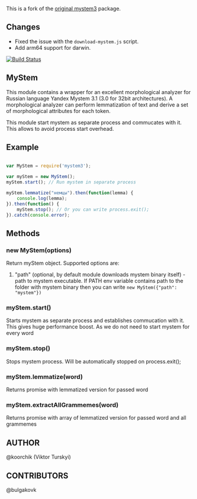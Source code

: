 This is a fork of the [original mystem3](https://github.com/koorchik/node-mystem3) package.

## Changes
- Fixed the issue with the `download-mystem.js` script.
- Add arm64 support for darwin.

[![Build Status](https://travis-ci.org/koorchik/node-mystem3.svg)](https://travis-ci.org/koorchik/node-mystem3)

MyStem
------

This module contains a wrapper for an excellent morphological analyzer for Russian language Yandex Mystem 3.1 (3.0 for 32bit architectures). A morphological analyzer can perform lemmatization of text and derive a set of morphological attributes for each token.


This module start mystem as separate process and commucates with it. 
This allows to avoid process start overhead.

## Example

```javascript

var MyStem = require('mystem3');

var myStem = new MyStem();
myStem.start(); // Run mystem in separate process

myStem.lemmatize("немцы").then(function(lemma) {
    console.log(lemma);
}).then(function() {
    myStem.stop(); // Or you can write process.exit();
}).catch(console.error);

```

## Methods

### new MyStem(options)

Return myStem object. Supported options are:

1. "path" (optional, by default module downloads mystem binary itself) - path to mystem executable. If PATH env variable contains path to the folder with mystem binary then you can write ```new MyStem({"path": "mystem"})```

### myStem.start()

Starts mystem as separate process and establishes commucation with it. This gives huge performance boost. As we do not need to start mystem for every word

### myStem.stop()

Stops mystem process. Will be automatically stopped on process.exit();


### myStem.lemmatize(word)

Returns promise with lemmatized version for passed word

### myStem.extractAllGrammemes(word)

Returns promise with array of lemmatized version for passed word and all grammemes

## AUTHOR

@koorchik (Viktor Turskyi)

## CONTRIBUTORS

@bulgakovk

